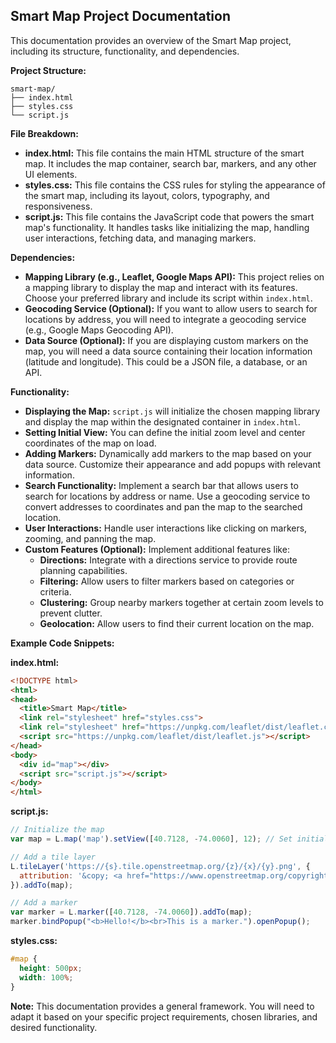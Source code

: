## Smart Map Project Documentation

This documentation provides an overview of the Smart Map project, including its structure, functionality, and dependencies. 

**Project Structure:**

```
smart-map/
├── index.html
├── styles.css
└── script.js
```

**File Breakdown:**

* **index.html:** This file contains the main HTML structure of the smart map. It includes the map container, search bar, markers, and any other UI elements. 
* **styles.css:** This file contains the CSS rules for styling the appearance of the smart map, including its layout, colors, typography, and responsiveness.
* **script.js:** This file contains the JavaScript code that powers the smart map's functionality. It handles tasks like initializing the map, handling user interactions, fetching data, and managing markers.

**Dependencies:**

* **Mapping Library (e.g., Leaflet, Google Maps API):** This project relies on a mapping library to display the map and interact with its features. Choose your preferred library and include its script within `index.html`. 
* **Geocoding Service (Optional):** If you want to allow users to search for locations by address, you will need to integrate a geocoding service (e.g., Google Maps Geocoding API). 
* **Data Source (Optional):** If you are displaying custom markers on the map, you will need a data source containing their location information (latitude and longitude). This could be a JSON file, a database, or an API.

**Functionality:**

* **Displaying the Map:**  `script.js` will initialize the chosen mapping library and display the map within the designated container in `index.html`.
* **Setting Initial View:** You can define the initial zoom level and center coordinates of the map on load.
* **Adding Markers:** Dynamically add markers to the map based on your data source. Customize their appearance and add popups with relevant information.
* **Search Functionality:** Implement a search bar that allows users to search for locations by address or name. Use a geocoding service to convert addresses to coordinates and pan the map to the searched location.
* **User Interactions:** Handle user interactions like clicking on markers, zooming, and panning the map.
* **Custom Features (Optional):** Implement additional features like:
    * **Directions:** Integrate with a directions service to provide route planning capabilities.
    * **Filtering:** Allow users to filter markers based on categories or criteria.
    * **Clustering:** Group nearby markers together at certain zoom levels to prevent clutter.
    * **Geolocation:** Allow users to find their current location on the map.

**Example Code Snippets:**

**index.html:**

```html
<!DOCTYPE html>
<html>
<head>
  <title>Smart Map</title>
  <link rel="stylesheet" href="styles.css">
  <link rel="stylesheet" href="https://unpkg.com/leaflet/dist/leaflet.css" />
  <script src="https://unpkg.com/leaflet/dist/leaflet.js"></script> 
</head>
<body>
  <div id="map"></div>
  <script src="script.js"></script>
</body>
</html>
```

**script.js:**

```javascript
// Initialize the map
var map = L.map('map').setView([40.7128, -74.0060], 12); // Set initial view to New York City

// Add a tile layer
L.tileLayer('https://{s}.tile.openstreetmap.org/{z}/{x}/{y}.png', {
  attribution: '&copy; <a href="https://www.openstreetmap.org/copyright">OpenStreetMap</a> contributors'
}).addTo(map);

// Add a marker
var marker = L.marker([40.7128, -74.0060]).addTo(map);
marker.bindPopup("<b>Hello!</b><br>This is a marker.").openPopup();
```

**styles.css:**

```css
#map {
  height: 500px;
  width: 100%;
}
```

**Note:** This documentation provides a general framework. You will need to adapt it based on your specific project requirements, chosen libraries, and desired functionality.
